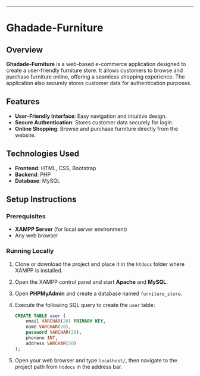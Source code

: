 

---

# Ghadade-Furniture

## Overview
**Ghadade-Furniture** is a web-based e-commerce application designed to create a user-friendly furniture store. It allows customers to browse and purchase furniture online, offering a seamless shopping experience. The application also securely stores customer data for authentication purposes.

## Features
- **User-Friendly Interface**: Easy navigation and intuitive design.
- **Secure Authentication**: Stores customer data securely for login.
- **Online Shopping**: Browse and purchase furniture directly from the website.

## Technologies Used
- **Frontend**: HTML, CSS, Bootstrap
- **Backend**: PHP
- **Database**: MySQL

## Setup Instructions

### Prerequisites
- **XAMPP Server** (for local server environment)
- Any web browser

### Running Locally
1. Clone or download the project and place it in the `htdocs` folder where XAMPP is installed.
2. Open the XAMPP control panel and start **Apache** and **MySQL**.
3. Open **PHPMyAdmin** and create a database named `furniture_store`.
4. Execute the following SQL query to create the `user` table:

    ```sql
    CREATE TABLE user (
        email VARCHAR(20) PRIMARY KEY, 
        name VARCHAR(20), 
        password VARCHAR(20), 
        phoneno INT, 
        address VARCHAR(50)
    );
    ```

5. Open your web browser and type `localhost/`, then navigate to the project path from `htdocs` in the address bar.

